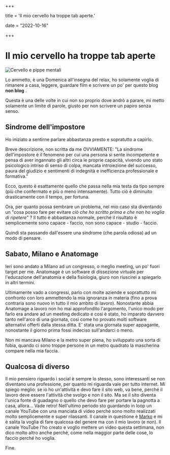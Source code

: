 +++

title = 'Il mio cervello ha troppe tab aperte.'

date = "2022-10-16"

+++

# Il mio cervello ha troppe tab aperte

![Cervello e pippe mentali](https://res.cloudinary.com/presobene/image/upload/v1665946269/photo-1606987482048-c6826204b417_nx64or.webp)

Lo ammetto, è una Domenica all'insegna del relax, ho solamente voglia di rimanere a casa, leggere, guardare film e scrivere un po' per questo blog **non blog** . 

Questa è una delle volte in cui non so proprio dove andrò a parare, mi metto solamente un limite di parole, giusto per non scrivere un papiro senza senso. 

## Sindrome dell'impostore
Ho iniziato a sentirne parlare abbastanza presto e sopratutto a capirlo.

Breve descrizione, non scritta da me OVVIAMENTE: "La sindrome dell’impostore è il fenomeno per cui una persona si sente incompetente e pensa di aver ingannato gli altri circa le proprie capacità, vivendo uno stato psicologico intriso di senso di colpa, mancata introiezione del successo, paura del giudizio e sentimenti di indegnità e inefficienza professionale e formativa."

Ecco, questo è esattamente quello che passa nella mia testa da tipo sempre (più che confermato e più o meno intensamente). Tutto ciò è diminuito drasticamente con il tempo, per fortuna.

Ora, per quanto possa sembrare un problema, nel mio caso sta diventando un "cosa posso fare per evitare *ciò che ho scritto prima e che non ho voglia di ripetere*" ? Il tutto è abbastanza normale, perché il risultato è semplicemente sono capace - faccio, non sono capace - studio - faccio.

Quindi sta passando dall'essere una sindrome (che parola odiosa) ad un modo di pensare.

## Sabato, Milano e Anatomage
Ieri sono andato a Milano ad un congresso, o meglio meeting, un po' fuori target per me. Anatomage è un software di dissezione virtuale per l'educazione dell'anatomia e della fisiologia, giuro non riuscirei a spiegarlo in altri termini.

Ultimamente vado a congressi, parlo con molte aziende e soprattutto mi confronto con loro ammettendo la mia ignoranza in materia (fino a prova contraria sono nuovo in tutto il mio ambito di lavoro). Nonostante abbia Anatomage a lavoro non ho mai approfondito l'argomento, l'unico modo per farlo era andare ad un meeting dedicato e così è stato, ho imparato davvero tanto nell'arco di una giornata, così come ho provato molti software alternativi offerti dalla stessa ditta. E' stata una giornata super appagante, nonostante il giorno prima fossi indeciso sull'andarci o meno.

Non mi mancava Milano e la metro super piena, ho sviluppato una sorta di fobia, quando ci sono troppe persone in un metro quadrato la mascherina compare nella mia faccia. 

## Qualcosa di diverso
Il mio pensiero riguardo i social è sempre lo stesso, sono interessanti se non diventano una professione, per quanto mi riguarda vale per tutto internet. Mi spiego meglio: se io ho un'attività e devo fare il sito web, va bene, perché il lavoro deve essere l'attività che svolgo e non il sito. Ma se il sito diventa l'unica fonte di guadagno o quello che devo fare per portare la pagnotta a casa, allora... Vade retro! 
Nell'ultimo periodo sto guardando in loop un canale YouTube con una manciata di video perché sono molto realizzati molto semplicemente e super rilassanti. Il canale in questione è [Marko](https://www.youtube.com/channel/UCCQ6SXMc7MoJ88jjpn6j-8Q) e mi è salita la voglia di fare qualcosa del genere ma con il mio lavoro (e non). Il canale YouTube l'ho creato e voglio mettere un video questa settimana, non dico molto altro anche perché, come nella maggior parte delle cose, lo faccio perché ho voglia.

Fine.
